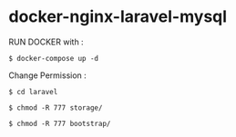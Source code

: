 # docker-nginx-laravel-mysql

RUN DOCKER with :
```
$ docker-compose up -d

```

Change Permission :
```
$ cd laravel

$ chmod -R 777 storage/

$ chmod -R 777 bootstrap/

```